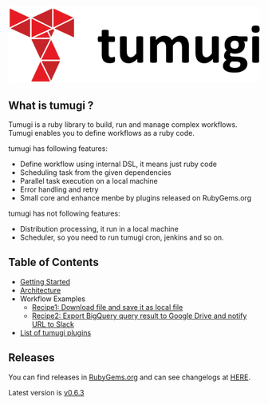 ![logo](./images/logo.png)

## What is tumugi ?

Tumugi is a ruby library to build, run and manage complex workflows. Tumugi enables you to define workflows as a ruby code.

tumugi has following features:

- Define workflow using internal DSL, it means just ruby code
- Scheduling task from the given dependencies
- Parallel task execution on a local machine
- Error handling and retry
- Small core and enhance menbe by plugins released on RubyGems.org

tumugi has not following features:

- Distribution processing, it run in a local machine
- Scheduler, so you need to run tumugi cron, jenkins and so on.

## Table of Contents

- [Getting Started](getting_started)
- [Architecture](architecture)
- Workflow Examples
    - [Recipe1: Download file and save it as local file](recipe1)
    - [Recipe2: Export BigQuery query result to Google Drive and notify URL to Slack](recipe2)
- [List of tumugi plugins](plugins)

## Releases

You can find releases in [RubyGems.org](https://rubygems.org/gems/tumugi) and can see changelogs at [HERE](https://github.com/tumugi/tumugi/blob/master/CHANGELOG.md).

Latest version is [v0.6.3](https://github.com/tumugi/tumugi/blob/master/CHANGELOG.md#v063-2016-08-14)
